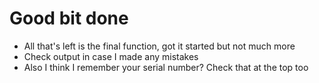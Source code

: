 # Good bit done
 - All that's left is the final function, got it started but not much more
 - Check output in case I made any mistakes
 - Also I think I remember your serial number? Check that at the top too